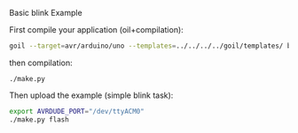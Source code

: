 Basic blink Example

First compile your application (oil+compilation):

```sh
goil --target=avr/arduino/uno --templates=../../../../goil/templates/ blink.oil
```
then compilation:
```
./make.py
```

Then upload the example (simple blink task):
```sh
export AVRDUDE_PORT="/dev/ttyACM0"
./make.py flash
```
